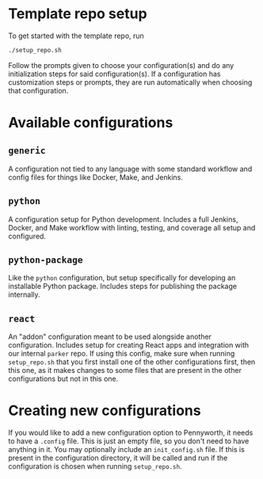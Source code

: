 # Template repo setup
To get started with the template repo, run
```bash
./setup_repo.sh
```
Follow the prompts given to choose your configuration(s) and do any initialization steps for said configuration(s).
If a configuration has customization steps or prompts, they are run automatically when choosing that configuration.

# Available configurations
## `generic`
A configuration not tied to any language with some standard workflow and config files for things like Docker, Make, and Jenkins.
## `python`
A configuration setup for Python development. Includes a full Jenkins, Docker, and Make workflow with linting, testing, and coverage all setup and configured.
## `python-package`
Like the `python` configuration, but setup specifically for developing an installable Python package. Includes steps for publishing the package internally.
## `react`
An "addon" configuration meant to be used alongside another configuration. Includes setup for creating React apps and integration with our internal `parker` repo. If using this config, make sure when running `setup_repo.sh` that you first install one of the other configurations first, then this one, as it makes changes to some files that are present in the other configurations but not in this one.

# Creating new configurations
If you would like to add a new configuration option to Pennyworth, it needs to have a `.config` file. This is just an empty file, so you don't need to have anything in it. You may optionally include an `init_config.sh` file. If this is present in the configuration directory, it will be called and run if the configuration is chosen when running `setup_repo.sh`. 
